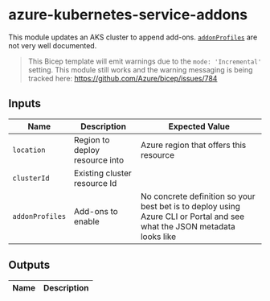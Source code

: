 # azure-kubernetes-service-addons

This module updates an AKS cluster to append add-ons. [`addonProfiles`](https://learn.microsoft.com/azure/templates/microsoft.containerservice/managedclusters?pivots=deployment-language-bicep#managedclusterproperties) are not very well documented.

> This Bicep template will emit warnings due to the `mode: 'Incremental'` setting. This module still works and the warning messaging is being tracked here: https://github.com/Azure/bicep/issues/784

## Inputs

| Name | Description | Expected Value |
|------|-------------|----------------|
| `location` | Region to deploy resource into | Azure region that offers this resource |
| `clusterId` | Existing cluster resource Id |  |
| `addonProfiles` | Add-ons to enable | No concrete definition so your best bet is to deploy using Azure CLI or Portal and see what the JSON metadata looks like |

## Outputs

| Name | Description |
|------|-------------|

